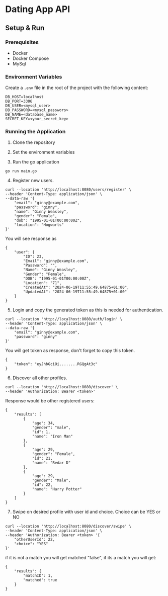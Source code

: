 # Dating App API

## Setup & Run

### Prerequisites

- Docker
- Docker Compose
- MySql

### Environment Variables

Create a `.env` file in the root of the project with the following content:
```
DB_HOST=localhost
DB_PORT=3306
DB_USER=<mysql_user>
DB_PASSWORD=<mysql_passwors>
DB_NAME=<database_name>
SECRET_KEY=<your_secret_key>
```

### Running the Application

1. Clone the repository

2. Set the environment variables

3. Run the go application

```
go run main.go

```

4. Register new users.

```
curl --location 'http://localhost:8080/users/register' \
--header 'Content-Type: application/json' \
--data-raw '{
    "email": "ginny@example.com",
    "password": "ginny",
    "name": "Ginny Weasley",
    "gender": "Female",
    "dob": "1995-01-01T00:00:00Z",
    "location": "Hogwarts"
}'

```

You will see response as

```
{
    "user": {
        "ID": 23,
        "Email": "ginny@example.com",
        "Password": "",
        "Name": "Ginny Weasley",
        "Gender": "Female",
        "DOB": "1995-01-01T00:00:00Z",
        "Location": "71",
        "CreatedAt": "2024-06-19T11:55:49.64875+01:00",
        "UpdatedAt": "2024-06-19T11:55:49.64875+01:00"
    }
}
```

5. Login and copy the generated token as this is needed for authentication.

```
curl --location 'http://localhost:8080/auth/login' \
--header 'Content-Type: application/json' \
--data-raw '{
    "email": "ginny@example.com",
    "password": "ginny"
}'

```

You will get token as response, don't forget to copy this token.

```
{
    "token": "eyJhbGciOi........RGQgAt3c"
}

```

6. Discover all other profiles.

```
curl --location 'http://localhost:8080/discover' \
--header 'Authorization: Bearer <token>'
```
Response would be other registered users:

```
{
    "results": [
        {
            "age": 34,
            "gender": "male",
            "id": 1,
            "name": "Iron Man"
        },
        {
            "age": 29,
            "gender": "Female",
            "id": 21,
            "name": "Redar D"
        },
        {
            "age": 29,
            "gender": "Male",
            "id": 22,
            "name": "Harry Potter"
        }
    ]
}

```

7. Swipe on desired profile with user id and choice. Choice can be YES or NO
```
curl --location 'http://localhost:8080/discover/swipe' \
--header 'Content-Type: application/json' \
--header 'Authorization: Bearer <token> '{
    "otherUserId": 22,
    "choice": "YES"
}'
```

if it is not a match you will get matched "false", if its a match you will get:

```
{
    "results": {
        "matchID": 1,
        "matched": true
    }
}
```



